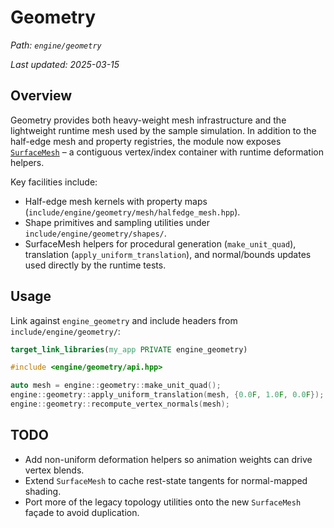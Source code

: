 # Geometry

_Path: `engine/geometry`_

_Last updated: 2025-03-15_


## Overview

Geometry provides both heavy-weight mesh infrastructure and the lightweight runtime mesh used by the sample
simulation. In addition to the half-edge mesh and property registries, the module now exposes
[`SurfaceMesh`](include/engine/geometry/api.hpp) – a contiguous vertex/index container with runtime deformation
helpers.

Key facilities include:

- Half-edge mesh kernels with property maps (`include/engine/geometry/mesh/halfedge_mesh.hpp`).
- Shape primitives and sampling utilities under `include/engine/geometry/shapes/`.
- SurfaceMesh helpers for procedural generation (`make_unit_quad`), translation (`apply_uniform_translation`), and
  normal/bounds updates used directly by the runtime tests.

## Usage

Link against `engine_geometry` and include headers from `include/engine/geometry/`:

```cmake
target_link_libraries(my_app PRIVATE engine_geometry)
```

```cpp
#include <engine/geometry/api.hpp>

auto mesh = engine::geometry::make_unit_quad();
engine::geometry::apply_uniform_translation(mesh, {0.0F, 1.0F, 0.0F});
engine::geometry::recompute_vertex_normals(mesh);
```

## TODO

- Add non-uniform deformation helpers so animation weights can drive vertex blends.
- Extend `SurfaceMesh` to cache rest-state tangents for normal-mapped shading.
- Port more of the legacy topology utilities onto the new `SurfaceMesh` façade to avoid duplication.
